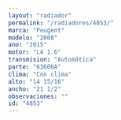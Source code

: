 ```yaml
---
layout: "radiador"
permalink: "/radiadores/4853/"
marca: "Peugeot"
modelo: "2008"
ano: "2015"
motor: "L4 1.6"
transmision: "Automática"
parte: "63606A"
clima: "Con clima"
alto: "14 15/16"
ancho: "21 1/2"
observaciones: ""
id: "4853"
---
```


